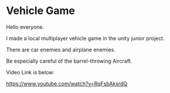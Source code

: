# Vehicle Game

Hello everyone. 

I made a local multiplayer vehicle game in the unity junior project. 

There are car enemies and airplane enemies.

Be especially careful of the barrel-throwing Aircraft.

Video Link is below:

https://www.youtube.com/watch?v=RqFsbAksrdQ
 
